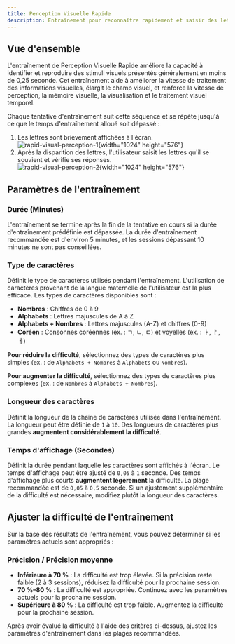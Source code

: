```yaml
---
title: Perception Visuelle Rapide
description: Entraînement pour reconnaître rapidement et saisir des lettres affichées brièvement à l'écran
---
```


## Vue d'ensemble

L'entraînement de Perception Visuelle Rapide améliore la capacité à identifier et reproduire des stimuli visuels présentés généralement en moins de 0,25 seconde. Cet entraînement aide à améliorer la vitesse de traitement des informations visuelles, élargit le champ visuel, et renforce la vitesse de perception, la mémoire visuelle, la visualisation et le traitement visuel temporel.

Chaque tentative d'entraînement suit cette séquence et se répète jusqu'à ce que le temps d'entraînement alloué soit dépassé :

1. Les lettres sont brièvement affichées à l'écran.  
   ![rapid-visual-perception-1](/rapid-visual-perception-1.png){width="1024" height="576"}
2. Après la disparition des lettres, l'utilisateur saisit les lettres qu'il se souvient et vérifie ses réponses.  
   ![rapid-visual-perception-2](/rapid-visual-perception-2.png){width="1024" height="576"}

## Paramètres de l'entraînement

### Durée (Minutes)

L'entraînement se termine après la fin de la tentative en cours si la durée d'entraînement prédéfinie est dépassée. La durée d'entraînement recommandée est d'environ 5 minutes, et les sessions dépassant 10 minutes ne sont pas conseillées.

### Type de caractères

Définit le type de caractères utilisés pendant l'entraînement. L'utilisation de caractères provenant de la langue maternelle de l'utilisateur est la plus efficace. Les types de caractères disponibles sont :

- **Nombres** : Chiffres de 0 à 9
- **Alphabets** : Lettres majuscules de A à Z
- **Alphabets + Nombres** : Lettres majuscules (A-Z) et chiffres (0-9)
- **Coréen** : Consonnes coréennes (ex. : ㄱ, ㄴ, ㄷ) et voyelles (ex. : ㅏ, ㅑ, ㅓ)

**Pour réduire la difficulté**, sélectionnez des types de caractères plus simples (ex. : de `Alphabets + Nombres` à `Alphabets` ou `Nombres`).

**Pour augmenter la difficulté**, sélectionnez des types de caractères plus complexes (ex. : de `Nombres` à `Alphabets + Nombres`).

### Longueur des caractères

Définit la longueur de la chaîne de caractères utilisée dans l'entraînement. La longueur peut être définie de `1` à `10`. Des longueurs de caractères plus grandes **augmentent considérablement la difficulté**.

### Temps d'affichage (Secondes)

Définit la durée pendant laquelle les caractères sont affichés à l'écran. Le temps d'affichage peut être ajusté de `0,05` à `1` seconde. Des temps d'affichage plus courts **augmentent légèrement** la difficulté. La plage recommandée est de `0,05` à `0,5` seconde. Si un ajustement supplémentaire de la difficulté est nécessaire, modifiez plutôt la longueur des caractères.

## Ajuster la difficulté de l'entraînement

Sur la base des résultats de l'entraînement, vous pouvez déterminer si les paramètres actuels sont appropriés :

### Précision / Précision moyenne

- **Inférieure à 70 %** : La difficulté est trop élevée. Si la précision reste faible (2 à 3 sessions), réduisez la difficulté pour la prochaine session.
- **70 %–80 %** : La difficulté est appropriée. Continuez avec les paramètres actuels pour la prochaine session.
- **Supérieure à 80 %** : La difficulté est trop faible. Augmentez la difficulté pour la prochaine session.

Après avoir évalué la difficulté à l'aide des critères ci-dessus, ajustez les paramètres d'entraînement dans les plages recommandées.
